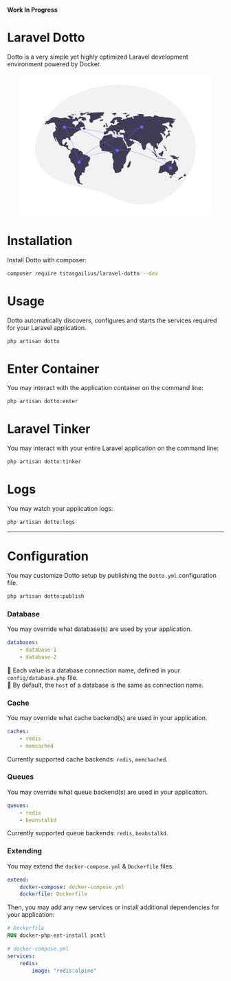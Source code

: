 #### Work In Progress

# Laravel Dotto

Dotto is a very simple yet highly optimized Laravel development environment powered by Docker.

<p align="center">
    <img width="450" src="./images/dotto.png" alt="Dotto">
</p>

# Installation

Install Dotto with composer:

```bash
composer require titasgailius/laravel-dotto --dev
```

# Usage

Dotto automatically discovers, configures and starts the services required for your Laravel application.


```bash
php artisan dotto
```

# Enter Container

You may interact with the application container on the command line:

```bash
php artisan dotto:enter
```

# Laravel Tinker

You may interact with your entire Laravel application on the command line:

```bash
php artisan dotto:tinker
```

# Logs

You may watch your application logs:

```bash
php artisan dotto:logs
```

---

# Configuration

You may customize Dotto setup by publishing the `Dotto.yml` configuration file.


```bash
php artisan dotto:publish
```

### Database

You may override what database(s) are used by your application.

```yml
databases:
    - database-1
    - database-2
```

:round_pushpin: Each value is a database connection name, defined in your `config/database.php` file. <br>
:round_pushpin: By default, the `host` of a database is the same as connection name.

### Cache

You may override what cache backend(s) are used in your application.

```yml
caches:
    - redis
    - memcached
```

Currently supported cache backends: `redis`, `memchached`.

### Queues

You may override what queue backend(s) are used in your application.

```yml
queues:
    - redis
    - beanstalkd
```

Currently supported queue backends: `redis`, `beabstalkd`.

### Extending

You may extend the `docker-compose.yml` & `Dockerfile` files.

```yml
extend:
    docker-compose: docker-compose.yml
    dockerfile: Dockerfile
```

Then, you may add any new services or install additional dependencies for your application:

```Dockerfile
# Dockerfile
RUN docker-php-ext-install pcntl
```

```yml
# docker-compose.yml
services:
    redis:
        image: "redis:alpine"
```
